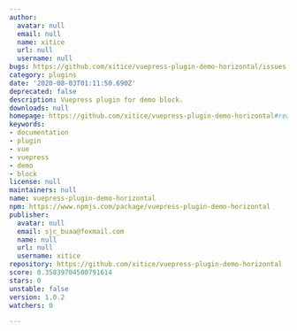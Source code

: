```yaml
---
author:
  avatar: null
  email: null
  name: xitice
  url: null
  username: null
bugs: https://github.com/xitice/vuepress-plugin-demo-horizontal/issues
category: plugins
date: '2020-08-03T01:11:50.690Z'
deprecated: false
description: Vuepress plugin for demo block.
downloads: null
homepage: https://github.com/xitice/vuepress-plugin-demo-horizontal#readme
keywords:
- documentation
- plugin
- vue
- vuepress
- demo
- block
license: null
maintainers: null
name: vuepress-plugin-demo-horizontal
npm: https://www.npmjs.com/package/vuepress-plugin-demo-horizontal
publisher:
  avatar: null
  email: sjc_buaa@foxmail.com
  name: null
  url: null
  username: xitice
repository: https://github.com/xitice/vuepress-plugin-demo-horizontal
score: 0.35839704500791614
stars: 0
unstable: false
version: 1.0.2
watchers: 0

---
```



